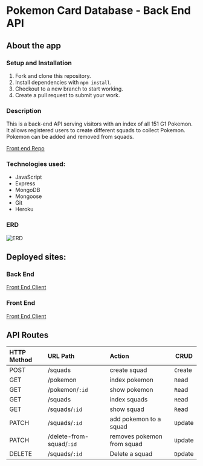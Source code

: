 # Pokemon Card Database - Back End API

## About the app

### Setup and Installation

1. Fork and clone this repository.
2. Install dependencies with `npm install`.
3. Checkout to a new branch to start working.
4. Create a pull request to submit your work.

### Description

This is a back-end API serving visitors with an index of all 151 G1 Pokemon. It allows registered users to create different squads to collect Pokemon. Pokemon can be added and removed from squads.

[Front end Repo](https://github.com/ktresel2/pokemon-front-end)

### Technologies used:

- JavaScript
- Express
- MongoDB
- Mongoose
- Git
- Heroku

### ERD

![ERD](https://i.imgur.com/JXGuEXY.jpg)

## Deployed sites:

### Back End

<a href="https://pokemon-front-ndjy.onrender.com/#/pokemon" target="_blank">Front End Client</a>


### Front End

<a href="https://pokemon-front-ndjy.onrender.com/#/pokemon" target="_blank">Front End Client</a>



## API Routes

| HTTP Method   | URL Path     | Action           | CRUD     |
|:--------------|:-------------|:-----------------|----------|
| POST          | /squads        | create squad         | `C`reate |
| GET           | /pokemon        | index pokemon   | `R`ead   |
| GET           | /pokemon/`:id`        | show pokemon    | `R`ead   |
| GET           | /squads        | index squads    | `R`ead   |
| GET           | /squads/`:id`  | show squad | `R`ead   |
| PATCH         | /squads/`:id`  | add pokemon to a squad           | `U`pdate |
| PATCH         | /delete-from-squad/`:id`  | removes pokemon from squad         | `U`pdate |
| DELETE         | /squads/`:id`  | Delete a squad           | `D`pdate |
